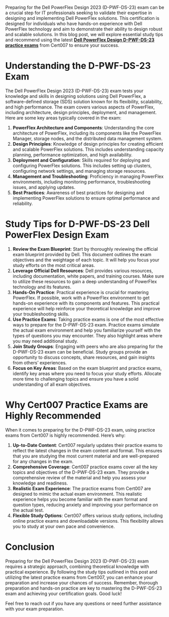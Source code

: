 <p>Preparing for the Dell PowerFlex Design 2023 (D-PWF-DS-23) exam can be a crucial step for IT professionals seeking to validate their expertise in designing and implementing Dell PowerFlex solutions. This certification is designed for individuals who have hands-on experience with Dell PowerFlex technology and aim to demonstrate their ability to design robust and scalable solutions. In this blog post, we will explore essential study tips and recommend using the latest <a href="https://www.cert007.com/exam/d-pwf-ds-23/"><strong>Dell PowerFlex Design D-PWF-DS-23 practice exams</strong></a> from Cert007 to ensure your success.</p>

<h1>Understanding the D-PWF-DS-23 Exam</h1>

<p>The Dell PowerFlex Design 2023 (D-PWF-DS-23) exam tests your knowledge and skills in designing solutions using Dell PowerFlex, a software-defined storage (SDS) solution known for its flexibility, scalability, and high performance. The exam covers various aspects of PowerFlex, including architecture, design principles, deployment, and management. Here are some key areas typically covered in the exam:</p>

<ol>
	<li><strong>PowerFlex Architecture and Components</strong>: Understanding the core architecture of PowerFlex, including its components like the PowerFlex Manager, storage nodes, and the distributed data management system.</li>
	<li><strong>Design Principles</strong>: Knowledge of design principles for creating efficient and scalable PowerFlex solutions. This includes understanding capacity planning, performance optimization, and high availability.</li>
	<li><strong>Deployment and Configuration</strong>: Skills required for deploying and configuring PowerFlex solutions. This includes setting up clusters, configuring network settings, and managing storage resources.</li>
	<li><strong>Management and Troubleshooting</strong>: Proficiency in managing PowerFlex environments, including monitoring performance, troubleshooting issues, and applying updates.</li>
	<li><strong>Best Practices</strong>: Awareness of best practices for designing and implementing PowerFlex solutions to ensure optimal performance and reliability.</li>
</ol>

<h1>Study Tips for D-PWF-DS-23 <strong>Dell PowerFlex Design Exam</strong></h1>

<ol>
	<li><strong>Review the Exam Blueprint</strong>: Start by thoroughly reviewing the official exam blueprint provided by Dell. This document outlines the exam objectives and the weightage of each topic. It will help you focus your study efforts on the most critical areas.</li>
	<li><strong>Leverage Official Dell Resources</strong>: Dell provides various resources, including documentation, white papers, and training courses. Make sure to utilize these resources to gain a deep understanding of PowerFlex technology and its features.</li>
	<li><strong>Hands-On Practice</strong>: Practical experience is crucial for mastering PowerFlex. If possible, work with a PowerFlex environment to get hands-on experience with its components and features. This practical experience will help reinforce your theoretical knowledge and improve your troubleshooting skills.</li>
	<li><strong>Use Practice Exams</strong>: Taking practice exams is one of the most effective ways to prepare for the D-PWF-DS-23 exam. Practice exams simulate the actual exam environment and help you familiarize yourself with the types of questions you may encounter. They also highlight areas where you may need additional study.</li>
	<li><strong>Join Study Groups</strong>: Engaging with peers who are also preparing for the D-PWF-DS-23 exam can be beneficial. Study groups provide an opportunity to discuss concepts, share resources, and gain insights from others&rsquo; experiences.</li>
	<li><strong>Focus on Key Areas</strong>: Based on the exam blueprint and practice exams, identify key areas where you need to focus your study efforts. Allocate more time to challenging topics and ensure you have a solid understanding of all exam objectives.</li>
</ol>

<h1>Why Cert007 Practice Exams are Highly Recommended</h1>

<p>When it comes to preparing for the D-PWF-DS-23 exam, using practice exams from Cert007 is highly recommended. Here&rsquo;s why:</p>

<ol>
	<li><strong>Up-to-Date Content</strong>: Cert007 regularly updates their practice exams to reflect the latest changes in the exam content and format. This ensures that you are studying the most current material and are well-prepared for any changes in the exam.</li>
	<li><strong>Comprehensive Coverage</strong>: Cert007 practice exams cover all the key topics and objectives of the D-PWF-DS-23 exam. They provide a comprehensive review of the material and help you assess your knowledge and readiness.</li>
	<li><strong>Realistic Exam Experience</strong>: The practice exams from Cert007 are designed to mimic the actual exam environment. This realistic experience helps you become familiar with the exam format and question types, reducing anxiety and improving your performance on the actual test.</li>
	<li><strong>Flexible Study Options</strong>: Cert007 offers various study options, including online practice exams and downloadable versions. This flexibility allows you to study at your own pace and convenience.</li>
</ol>

<h1>Conclusion</h1>

<p>Preparing for the Dell PowerFlex Design 2023 (D-PWF-DS-23) exam requires a strategic approach, combining theoretical knowledge with practical experience. By following the study tips outlined in this post and utilizing the latest practice exams from Cert007, you can enhance your preparation and increase your chances of success. Remember, thorough preparation and hands-on practice are key to mastering the D-PWF-DS-23 exam and achieving your certification goals. Good luck!</p>

<p>Feel free to reach out if you have any questions or need further assistance with your exam preparation.</p>

<p><!-- notionvc: 6da888fc-0f30-495c-8e4a-c01f6e53c217 --></p>
